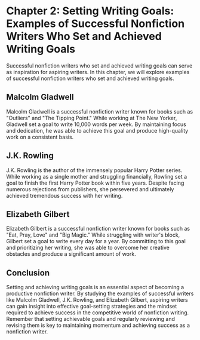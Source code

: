 Chapter 2: Setting Writing Goals: Examples of Successful Nonfiction Writers Who Set and Achieved Writing Goals
==============================================================================================================

Successful nonfiction writers who set and achieved writing goals can serve as inspiration for aspiring writers. In this chapter, we will explore examples of successful nonfiction writers who set and achieved writing goals.

Malcolm Gladwell
----------------

Malcolm Gladwell is a successful nonfiction writer known for books such as "Outliers" and "The Tipping Point." While working at The New Yorker, Gladwell set a goal to write 10,000 words per week. By maintaining focus and dedication, he was able to achieve this goal and produce high-quality work on a consistent basis.

J.K. Rowling
------------

J.K. Rowling is the author of the immensely popular Harry Potter series. While working as a single mother and struggling financially, Rowling set a goal to finish the first Harry Potter book within five years. Despite facing numerous rejections from publishers, she persevered and ultimately achieved tremendous success with her writing.

Elizabeth Gilbert
-----------------

Elizabeth Gilbert is a successful nonfiction writer known for books such as "Eat, Pray, Love" and "Big Magic." While struggling with writer's block, Gilbert set a goal to write every day for a year. By committing to this goal and prioritizing her writing, she was able to overcome her creative obstacles and produce a significant amount of work.

Conclusion
----------

Setting and achieving writing goals is an essential aspect of becoming a productive nonfiction writer. By studying the examples of successful writers like Malcolm Gladwell, J.K. Rowling, and Elizabeth Gilbert, aspiring writers can gain insight into effective goal-setting strategies and the mindset required to achieve success in the competitive world of nonfiction writing. Remember that setting achievable goals and regularly reviewing and revising them is key to maintaining momentum and achieving success as a nonfiction writer.
